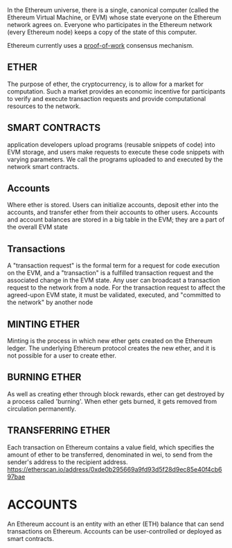 In the Ethereum universe, there is a single, canonical computer (called the Ethereum Virtual Machine, or EVM) whose state everyone on the Ethereum network agrees on. Everyone who participates in the Ethereum network (every Ethereum node) keeps a copy of the state of this computer.

Ethereum currently uses a [proof-of-work](https://ethereum.org/en/developers/docs/consensus-mechanisms/pow/) consensus mechanism.

## ETHER
The purpose of ether, the cryptocurrency, is to allow for a market for computation. Such a market provides an economic incentive for participants to verify and execute transaction requests and provide computational resources to the network.


## SMART CONTRACTS
application developers upload programs (reusable snippets of code) into EVM storage, and users make requests to execute these code snippets with varying parameters. We call the programs uploaded to and executed by the network smart contracts.


## Accounts
Where ether is stored. Users can initialize accounts, deposit ether into the accounts, and transfer ether from their accounts to other users. Accounts and account balances are stored in a big table in the EVM; they are a part of the overall EVM state

## Transactions
A "transaction request" is the formal term for a request for code execution on the EVM, and a "transaction" is a fulfilled transaction request and the associated change in the EVM state. Any user can broadcast a transaction request to the network from a node. For the transaction request to affect the agreed-upon EVM state, it must be validated, executed, and "committed to the network" by another node


## MINTING ETHER
Minting is the process in which new ether gets created on the Ethereum ledger. The underlying Ethereum protocol creates the new ether, and it is not possible for a user to create ether.

## BURNING ETHER
As well as creating ether through block rewards, ether can get destroyed by a process called 'burning'. When ether gets burned, it gets removed from circulation permanently.

## TRANSFERRING ETHER
Each transaction on Ethereum contains a value field, which specifies the amount of ether to be transferred, denominated in wei, to send from the sender's address to the recipient address.
https://etherscan.io/address/0xde0b295669a9fd93d5f28d9ec85e40f4cb697bae

# ACCOUNTS
An Ethereum account is an entity with an ether (ETH) balance that can send transactions on Ethereum. Accounts can be user-controlled or deployed as smart contracts.

